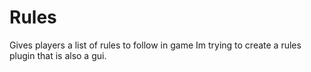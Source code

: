 # Rules
Gives players a list of rules to follow in game Im trying to create a rules plugin that is also a gui.
